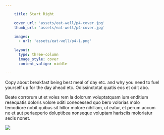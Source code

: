 ```yaml
---

    title: Start Right

    cover_url: 'assets/eat-well/p4-cover.jpg'
    thumb_url: 'assets/eat-well/p4-cover.jpg'

    images:
      - url: 'assets/eat-well/p4-1.png'

    layout:
      type: three-column
      image_style: cover
      content_valign: middle

---
```


Copy about breakfast being best meal of day etc. and why you need to fuel yourself up for the day ahead etc. Odissinctotat quatis eos et odit abo.

Beate corrorum ut et voles rem la dolorum voluptatquam ium enditium resequatis doloris volore oditi conecessed quo bero volorias molo temodiore nobit quibus sit hillor molore nihillam, ut eatur, et perum accum ne et aut periaeperio doluptibea nonseque voluptam harisciis moloriatur sedis nonet.

<img src="assets/eat-well/p4-1.png" data-original data-media-id="images:1">
